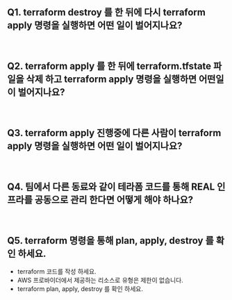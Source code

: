 ## Q1. terraform destroy 를 한 뒤에 다시 terraform apply 명령을 실행하면 어떤 일이 벌어지나요?

<br>

## Q2. terraform apply 를 한 뒤에 terraform.tfstate 파일을 삭제 하고 terraform apply 명령을 실행하면 어떤일이 벌어지나요?

<br>

## Q3. terraform apply 진행중에 다른 사람이 terraform apply 명령을 실행하면 어떤 일이 벌어지나요?

<br>

## Q4. 팀에서 다른 동료와 같이 테라폼 코드를 통해 REAL 인프라를 공동으로 관리 한다면 어떻게 해야 하나요?

<br>

## Q5. terraform 명령을 통해 plan, apply, destroy 를 확인 하세요.

- terraform 코드를 작성 하세요.  
- AWS 프로바이더에서 제공하는 리소스로 유형은 제한이 없습니다.   
- terraform plan, apply, destroy 를 확인 하세요.
